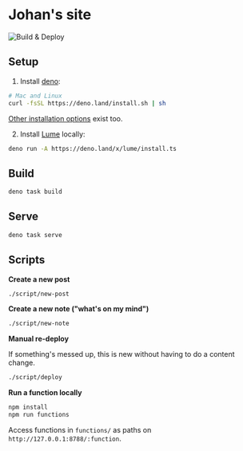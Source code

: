 # Johan's site

![Build & Deploy](https://github.com/johanbrook/johanbrook.com/actions/workflows/deploy.yml/badge.svg)

## Setup

1. Install [deno](https://deno.land):

```bash
# Mac and Linux
curl -fsSL https://deno.land/install.sh | sh
```

[Other installation options](https://deno.land/#installation) exist too.

2. Install [Lume](https://lumeland.github.io) locally:

```bash
deno run -A https://deno.land/x/lume/install.ts
```

## Build

```bash
deno task build
```

## Serve

```bash
deno task serve
```

## Scripts

**Create a new post**

```bash
./script/new-post
```

**Create a new note ("what's on my mind")**

```bash
./script/new-note
```

**Manual re-deploy**

If something's messed up, this is new without having to do a content change.

```bash
./script/deploy
```

**Run a function locally**

```bash
npm install
npm run functions
```

Access functions in `functions/` as paths on `http://127.0.0.1:8788/:function`.

